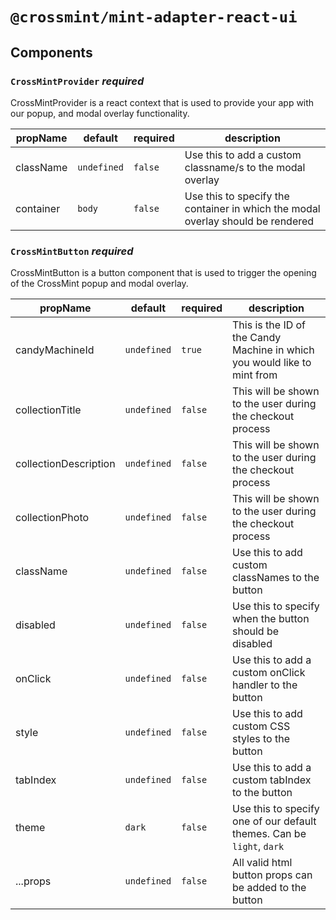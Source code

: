 # `@crossmint/mint-adapter-react-ui`

## Components

### `CrossMintProvider` _required_

CrossMintProvider is a react context that is used to provide your app with our popup, and modal overlay functionality.

| propName  | default     | required | description                                                                     |
| --------- | ----------- | -------- | ------------------------------------------------------------------------------- |
| className | `undefined` | `false`  | Use this to add a custom classname/s to the modal overlay                       |
| container | `body`      | `false`  | Use this to specify the container in which the modal overlay should be rendered |

### `CrossMintButton` _required_

CrossMintButton is a button component that is used to trigger the opening of the CrossMint popup and modal overlay.

| propName              | default     | required | description                                                              |
| --------------------- | ----------- | -------- | ------------------------------------------------------------------------ |
| candyMachineId        | `undefined` | `true`   | This is the ID of the Candy Machine in which you would like to mint from |
| collectionTitle       | `undefined` | `false`  | This will be shown to the user during the checkout process               |
| collectionDescription | `undefined` | `false`  | This will be shown to the user during the checkout process               |
| collectionPhoto       | `undefined` | `false`  | This will be shown to the user during the checkout process               |
| className             | `undefined` | `false`  | Use this to add custom classNames to the button                          |
| disabled              | `undefined` | `false`  | Use this to specify when the button should be disabled                   |
| onClick               | `undefined` | `false`  | Use this to add a custom onClick handler to the button                   |
| style                 | `undefined` | `false`  | Use this to add custom CSS styles to the button                          |
| tabIndex              | `undefined` | `false`  | Use this to add a custom tabIndex to the button                          |
| theme                 | `dark`      | `false`  | Use this to specify one of our default themes. Can be `light`, `dark`    |
| ...props              | `undefined` | `false`  | All valid html button props can be added to the button                   |
